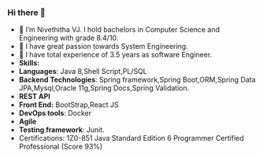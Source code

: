 ### Hi there 👋



- 🔭 I’m Nivethitha VJ. I hold bachelors in Computer Science and Engineering with grade 8.4/10. 
- 🌱 I have great passion towards System Engineering.
- 👯 I have total experience of 3.5 years as software Engineer.
- **Skills:**
- **Languages**: Java 8,Shell Script,PL/SQL
- **Backend Technologies**: Spring framework,Spring Boot,ORM,Spring Data JPA,Mysql,Oracle 11g,Spring Docs,Spring Validation.
- **REST API**
- **Front End:** BootStrap,React JS
- **DevOps tools**: Docker
- **Agile**
- **Testing framework**: Junit.
- Certifications: 1Z0-851 Java Standard Edition 6 Programmer Certified Professional (Score 93%)

